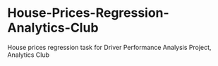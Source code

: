 # House-Prices-Regression-Analytics-Club
House prices regression task for Driver Performance Analysis Project, Analytics Club
